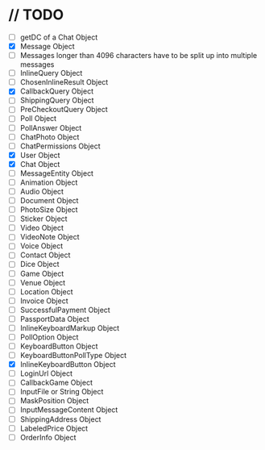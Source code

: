 # // TODO

- [ ] getDC of a Chat Object
- [x] Message Object
- [ ] Messages longer than 4096 characters have to be split up into multiple messages
- [ ] InlineQuery Object
- [ ] ChosenInlineResult Object
- [x] CallbackQuery Object
- [ ] ShippingQuery Object
- [ ] PreCheckoutQuery Object
- [ ] Poll Object
- [ ] PollAnswer Object
- [ ] ChatPhoto Object
- [ ] ChatPermissions Object
- [x] User Object
- [x] Chat Object
- [ ] MessageEntity Object
- [ ] Animation Object
- [ ] Audio Object
- [ ] Document Object
- [ ] PhotoSize Object
- [ ] Sticker Object
- [ ] Video Object
- [ ] VideoNote Object
- [ ] Voice Object
- [ ] Contact Object
- [ ] Dice Object
- [ ] Game Object
- [ ] Venue Object
- [ ] Location Object
- [ ] Invoice Object
- [ ] SuccessfulPayment Object
- [ ] PassportData Object
- [ ] InlineKeyboardMarkup Object
- [ ] PollOption Object
- [ ] KeyboardButton Object
- [ ] KeyboardButtonPollType Object
- [x] InlineKeyboardButton Object
- [ ] LoginUrl Object
- [ ] CallbackGame Object
- [ ] InputFile or String Object
- [ ] MaskPosition Object
- [ ] InputMessageContent Object
- [ ] ShippingAddress Object
- [ ] LabeledPrice Object
- [ ] OrderInfo Object
